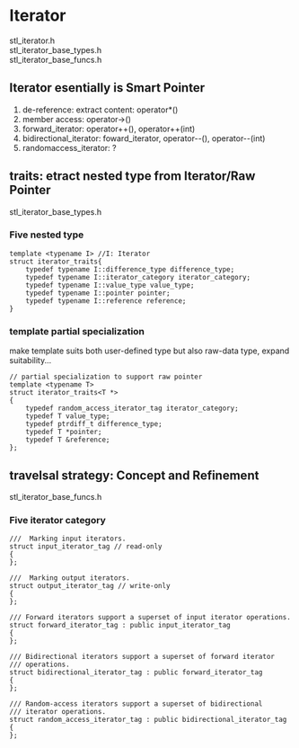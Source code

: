 # Iterator
stl_iterator.h <br>
stl_iterator_base_types.h <br>
stl_iterator_base_funcs.h <br>
## Iterator esentially is Smart Pointer

1. de-reference: extract content: operator*()
2. member access: operator->()
3. forward_iterator: operator++(), operator++(int)
4. bidirectional_iterator: foward_iterator, operator--(), operator--(int)
5. randomaccess_iterator: ?

## traits: etract nested type from Iterator/Raw Pointer
stl_iterator_base_types.h
### Five nested type
```
template <typename I> //I: Iterator
struct iterator_traits{
    typedef typename I::difference_type difference_type;
    typedef typename I::iterator_category iterator_category;
    typedef typename I::value_type value_type;
    typedef typename I::pointer pointer;
    typedef typename I::reference reference;
}
```

### template partial specialization
make template suits both user-defined type but also raw-data type, expand suitability...
```
// partial specialization to support raw pointer
template <typename T>
struct iterator_traits<T *>
{
    typedef random_access_iterator_tag iterator_category;
    typedef T value_type;
    typedef ptrdiff_t difference_type;
    typedef T *pointer;
    typedef T &reference;
};
```

## travelsal strategy: Concept and Refinement
stl_iterator_base_funcs.h
### Five iterator category
```
///  Marking input iterators.
struct input_iterator_tag // read-only
{
};

///  Marking output iterators.
struct output_iterator_tag // write-only
{
};

/// Forward iterators support a superset of input iterator operations.
struct forward_iterator_tag : public input_iterator_tag
{
};

/// Bidirectional iterators support a superset of forward iterator
/// operations.
struct bidirectional_iterator_tag : public forward_iterator_tag
{
};

/// Random-access iterators support a superset of bidirectional
/// iterator operations.
struct random_access_iterator_tag : public bidirectional_iterator_tag
{
};
```
